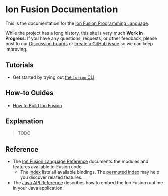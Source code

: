 <!-- Copyright Ion Fusion contributors. All rights reserved. -->
<!-- SPDX-License-Identifier: Apache-2.0 -->

# Ion Fusion Documentation

This is the documentation for the [Ion Fusion Programming Language][home].

While the project has a long history, this site is very much **Work In Progress**. If you have any
questions, requests, or other feedback, please post to our [Discussion boards][discuss] or [create
a GitHub issue][new-issue] so we can keep improving.

[discuss]:   https://github.com/orgs/ion-fusion/discussions
[home]:      https://github.com/ion-fusion/fusion-java
[new-issue]: https://github.com/ion-fusion/fusion-java/issues/new


## Tutorials

* Get started by trying out [the `fusion` CLI](tutorial_cli.html).


## How-to Guides

* [How to Build Ion Fusion](howto_build.html)


## Explanation

> TODO


## Reference

* The [Ion Fusion Language Reference](fusion.html) documents the modules and features available to
  Fusion code.
    * The [index](binding-index.html) lists all available bindings. The
      [permuted index](permuted-index.html) may help you discover related features.
* The [Java API Reference](javadoc/index.html) describes how to embed the Ion Fusion runtime in your
  Java application.

